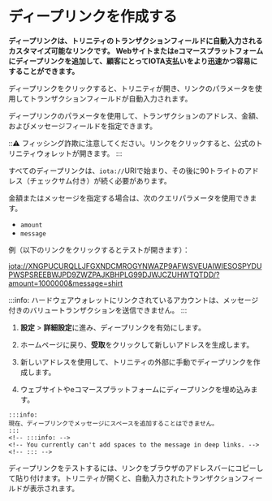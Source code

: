 # ディープリンクを作成する
<!-- # Create a deep link -->

**ディープリンクは、トリニティのトランザクションフィールドに自動入力されるカスタマイズ可能なリンクです。 Webサイトまたはeコマースプラットフォームにディープリンクを追加して、顧客にとってIOTA支払いをより迅速かつ容易にすることができます。**
<!-- **Deep links are customizable links that auto-populate the transaction fields in Trinity. You can add deep links to your website or ecommerce platform to make IOTA payments quicker and easier for customers.** -->

ディープリンクをクリックすると、トリニティが開き、リンクのパラメータを使用してトランザクションフィールドが自動入力されます。
<!-- When you click a deep link, Trinity is opened and the parameters of the link are used to auto-populate the transaction fields. -->

ディープリンクのパラメータを使用して、トランザクションのアドレス、金額、およびメッセージフィールドを指定できます。
<!-- You can use these parameters to specify the address, amount, and message fields of a transaction. -->

:::warning:
フィッシング詐欺に注意してください。リンクをクリックすると、公式のトリニティウォレットが開きます。
:::
<!-- :::warning: -->
<!-- Beware of phishing scams. Make sure the link opens the official Trinity wallet. -->
<!-- ::: -->

すべてのディープリンクは、`iota://`URIで始まり、その後に90トライトのアドレス（チェックサム付き）が続く必要があります。
<!-- All deep links must start with the `iota://` URI followed by a 90-tryte address (with checksum). -->

金額またはメッセージを指定する場合は、次のクエリパラメータを使用できます。
<!-- If you want to specify an amount or message, you can use the following query parameters: -->

- `amount`
- `message`

例（以下のリンクをクリックするとテストが開きます）：
<!-- For example (you can click this link to test it): -->

<iota://XNGPUCURQLLJFGXNDCMROGYNWAZP9AFWSVEUAIWIESOSPYDUPWSPSREEBWJPD9ZWZPAJKBHPLG99DJWJCZUHWTQTDD/?amount=1000000&message=shirt>

:::info:
ハードウェアウォレットにリンクされているアカウントは、メッセージ付きのバリュートランザクションを送信できません。
:::
<!-- :::info: -->
<!-- Accounts that are linked to hardware wallets can't send value transactions with a message. -->
<!-- ::: -->

1. **設定** > **詳細設定**に進み、ディープリンクを有効にします。
  <!-- 1. Go to **Settings** > **Advanced settings** and enable deep linking -->

2. ホームページに戻り、**受取**をクリックして新しいアドレスを生成します。
  <!-- 2. Go back to the home page and click **Receive** to generate a new address -->

3. 新しいアドレスを使用して、トリニティの外部に手動でディープリンクを作成します。
  <!-- 3. Manually create a deep link outside of Trinity, using the new address -->

4. ウェブサイトやeコマースプラットフォームにディープリンクを埋め込みます。
  <!-- 4. Embed the deep link on your website or ecommerce platform -->

    :::info:
    現在、ディープリンクでメッセージにスペースを追加することはできません。
    :::
    <!-- :::info: -->
    <!-- You currently can't add spaces to the message in deep links. -->
    <!-- ::: -->

ディープリンクをテストするには、リンクをブラウザのアドレスバーにコピーして貼り付けます。トリニティが開くと、自動入力されたトランザクションフィールドが表示されます。
<!-- To test your deep link, copy and paste the link into a browser's address bar. When Trinity opens, you will see the auto-populated transaction fields. -->
